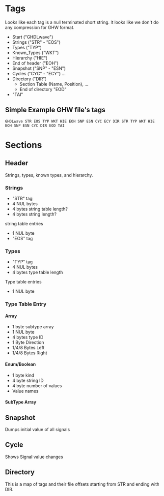 # Tags
Looks like each tag is a null terminated short string. It looks like we don't do any compression for GHW format.

* Start ("GHDLwave")
* Strings ("STR" - "EOS")
* Types ("TYP")
* Known_Types ("WKT")
* Hierarchy ("HIE")
* End of header ("EOH")
* Snapshot ("SNP" - "ESN")
* Cycles ("CYC" - "ECY") ...
* Directory ("DIR")
  * Section Table (Name, Position), ...
  * End of directory "EOD"
* "TAI"
  
## Simple Example GHW file's tags
`
GHDLwave STR EOS TYP WKT HIE EOH SNP ESN CYC ECY DIR STR TYP WKT HIE EOH SNP ESN CYC DIR EOD TAI
`
# Sections

## Header
Strings, types, known types, and hierarchy.

### Strings
* "STR" tag
* 4 NUL bytes
* 4 bytes string table length?
* 4 bytes string length?

string table entries
* 1 NUL byte
* "EOS" tag

### Types
* "TYP" tag
* 4 NUL bytes
* 4 bytes type table length

Type table entries
* 1 NUL byte

### Type Table Entry

#### Array
* 1 byte subtype array
* 1 NUL byte
* 4 bytes type ID
* 1 Byte Direction
* 1/4/8 Bytes Left
* 1/4/8 Bytes Right

#### Enum/Boolean
 * 1 byte kind
 * 4 byte string ID
 * 4 byte number of values
 * Value names

#### SubType Array


 
 



## Snapshot
Dumps initial value of all signals

## Cycle
Shows Signal value changes

## Directory
This is a map of tags and their file offsets starting from STR and ending with DIR.

